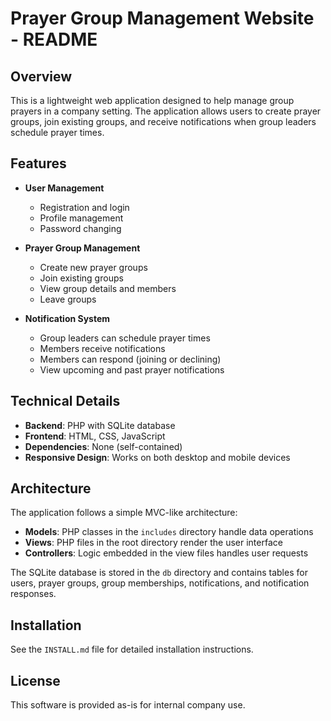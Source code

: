 # Prayer Group Management Website - README

## Overview

This is a lightweight web application designed to help manage group prayers in a company setting. The application allows users to create prayer groups, join existing groups, and receive notifications when group leaders schedule prayer times.

## Features

- **User Management**
  - Registration and login
  - Profile management
  - Password changing

- **Prayer Group Management**
  - Create new prayer groups
  - Join existing groups
  - View group details and members
  - Leave groups

- **Notification System**
  - Group leaders can schedule prayer times
  - Members receive notifications
  - Members can respond (joining or declining)
  - View upcoming and past prayer notifications

## Technical Details

- **Backend**: PHP with SQLite database
- **Frontend**: HTML, CSS, JavaScript
- **Dependencies**: None (self-contained)
- **Responsive Design**: Works on both desktop and mobile devices

## Architecture

The application follows a simple MVC-like architecture:

- **Models**: PHP classes in the `includes` directory handle data operations
- **Views**: PHP files in the root directory render the user interface
- **Controllers**: Logic embedded in the view files handles user requests

The SQLite database is stored in the `db` directory and contains tables for users, prayer groups, group memberships, notifications, and notification responses.

## Installation

See the `INSTALL.md` file for detailed installation instructions.

## License

This software is provided as-is for internal company use.
